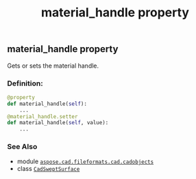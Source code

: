 ﻿---
title: material_handle property
second_title: Aspose.CAD for Python via .NET API References
description: 
type: docs
weight: 350
url: /python-net/aspose.cad.fileformats.cad.cadobjects/cadsweptsurface/material_handle/
is_root: false
---

## material_handle property


Gets or sets the material handle.
### Definition:
```python
@property
def material_handle(self):
    ...
@material_handle.setter
def material_handle(self, value):
    ...
```

### See Also
* module [`aspose.cad.fileformats.cad.cadobjects`](../../)
* class [`CadSweptSurface`](/cad/python-net/aspose.cad.fileformats.cad.cadobjects/cadsweptsurface)
